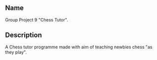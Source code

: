 ## Name
Group Project 9 "Chess Tutor".

## Description
A Chess tutor programme made with aim of teaching newbies chess "as they play".
